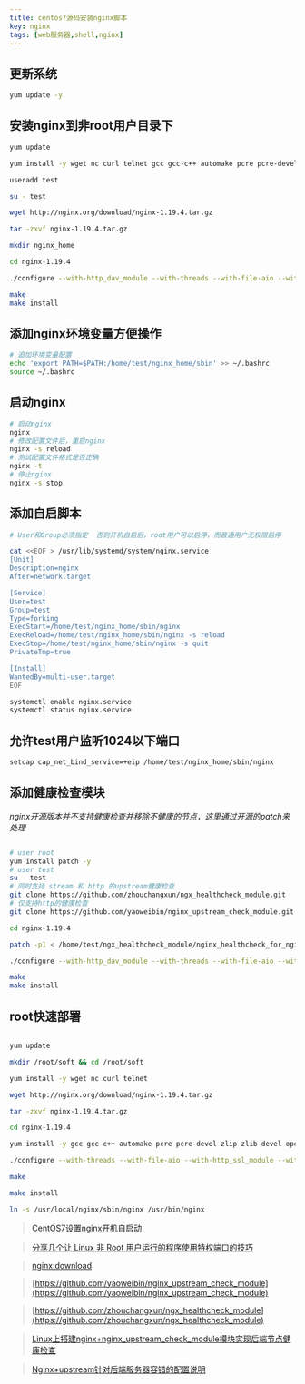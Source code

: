 ```yaml
---
title: centos7源码安装nginx脚本
key: nginx
tags: [web服务器,shell,nginx]
---
```



## 更新系统

```bash
yum update -y
```

## 安装nginx到非root用户目录下

```bash
yum update

yum install -y wget nc curl telnet gcc gcc-c++ automake pcre pcre-devel zlip zlib-devel openssl openssl-devel

useradd test

su - test

wget http://nginx.org/download/nginx-1.19.4.tar.gz

tar -zxvf nginx-1.19.4.tar.gz

mkdir nginx_home

cd nginx-1.19.4

./configure --with-http_dav_module --with-threads --with-file-aio --with-http_ssl_module --with-http_v2_module --with-stream --with-http_sub_module --with-http_auth_request_module --with-http_stub_status_module --with-http_realip_module --prefix=/home/test/nginx_home

make
make install
```

## 添加nginx环境变量方便操作

```bash
# 追加环境变量配置  
echo 'export PATH=$PATH:/home/test/nginx_home/sbin' >> ~/.bashrc
source ~/.bashrc
```

## 启动nginx

```bash
# 启动nginx
nginx
# 修改配置文件后，重启nginx
nginx -s reload
# 测试配置文件格式是否正确
nginx -t
# 停止nginx
nginx -s stop

```



## 添加自启脚本

```bash
# User和Group必须指定  否则开机自启后，root用户可以启停，而普通用户无权限启停

cat <<EOF > /usr/lib/systemd/system/nginx.service
[Unit]
Description=nginx
After=network.target

[Service]
User=test
Group=test
Type=forking
ExecStart=/home/test/nginx_home/sbin/nginx
ExecReload=/home/test/nginx_home/sbin/nginx -s reload
ExecStop=/home/test/nginx_home/sbin/nginx -s quit
PrivateTmp=true

[Install]
WantedBy=multi-user.target
EOF

systemctl enable nginx.service
systemctl status nginx.service

```

## 允许test用户监听1024以下端口

```bash
setcap cap_net_bind_service=+eip /home/test/nginx_home/sbin/nginx
```

## 添加健康检查模块

*nginx开源版本并不支持健康检查并移除不健康的节点，这里通过开源的patch来处理*

```bash

# user root
yum install patch -y
# user test
su - test
# 同时支持 stream 和 http 的upstream健康检查
git clone https://github.com/zhouchangxun/ngx_healthcheck_module.git
# 仅支持http的健康检查
git clone https://github.com/yaoweibin/nginx_upstream_check_module.git

cd nginx-1.19.4

patch -p1 < /home/test/ngx_healthcheck_module/nginx_healthcheck_for_nginx_1.16+.patch

./configure --with-http_dav_module --with-threads --with-file-aio --with-http_ssl_module --with-http_v2_module --with-stream --with-http_sub_module --with-http_auth_request_module --with-http_stub_status_module --with-http_realip_module --prefix=/home/test/nginx_home --add-module=/home/test/ngx_healthcheck_module

make
make install

```

## root快速部署

```bash

yum update

mkdir /root/soft && cd /root/soft

yum install -y wget nc curl telnet

wget http://nginx.org/download/nginx-1.19.4.tar.gz

tar -zxvf nginx-1.19.4.tar.gz

cd nginx-1.19.4

yum install -y gcc gcc-c++ automake pcre pcre-devel zlip zlib-devel openssl openssl-devel

./configure --with-threads --with-file-aio --with-http_ssl_module --with-http_v2_module --with-stream --with-http_sub_module

make 

make install 

ln -s /usr/local/nginx/sbin/nginx /usr/bin/nginx

```

> [CentOS7设置nginx开机自启动](https://www.jianshu.com/p/ca5ee5f7075c)

> [分享几个让 Linux 非 Root 用户运行的程序使用特权端口的技巧](https://www.hi-linux.com/posts/26613.html)

> [nginx:download](http://nginx.org/en/download.html)

> [https://github.com/yaoweibin/nginx_upstream_check_module](https://github.com/yaoweibin/nginx_upstream_check_module)

> [https://github.com/zhouchangxun/ngx_healthcheck_module](https://github.com/zhouchangxun/ngx_healthcheck_module)

> [Linux上搭建nginx+nginx_upstream_check_module模块实现后端节点健康检查](https://blog.csdn.net/Tam_KIng/article/details/106002173)

> [Nginx+upstream针对后端服务器容错的配置说明](https://www.cnblogs.com/kevingrace/p/8185218.html)